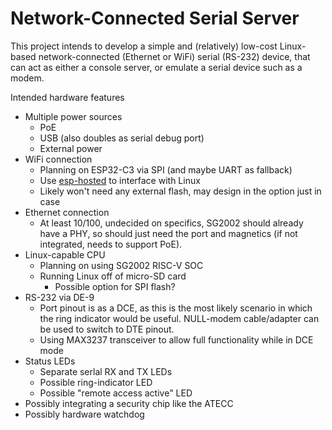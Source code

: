Network-Connected Serial Server
===============================
This project intends to develop a simple and (relatively) low-cost Linux-based
network-connected (Ethernet or WiFi) serial (RS-232) device, that can act as
either a console server, or emulate a serial device such as a modem.

Intended hardware features
* Multiple power sources
  * PoE
  * USB (also doubles as serial debug port)
  * External power
* WiFi connection
  * Planning on ESP32-C3 via SPI (and maybe UART as fallback)
  * Use [esp-hosted](https://github.com/espressif/esp-hosted) to interface with Linux
  * Likely won't need any external flash, may design in the option just in case
* Ethernet connection
  * At least 10/100, undecided on specifics, SG2002 should already have a PHY,
    so should just need the port and magnetics (if not integrated, needs to
    support PoE).
* Linux-capable CPU
  * Planning on using SG2002 RISC-V SOC
  * Running Linux off of micro-SD card
    * Possible option for SPI flash?
* RS-232 via DE-9
  * Port pinout is as a DCE, as this is the most likely scenario in which the
    ring indicator would be useful. NULL-modem cable/adapter can be used to switch
    to DTE pinout.
  * Using MAX3237 transceiver to allow full functionality while in DCE mode
* Status LEDs
  * Separate serlal RX and TX LEDs
  * Possible ring-indicator LED
  * Possible "remote access active" LED
* Possibly integrating a security chip like the ATECC
* Possibly hardware watchdog
